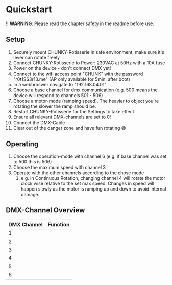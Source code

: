 # Quickstart

:bangbang: **WARNING**: Please read the chapter safety in the readme before use. 

## Setup

1. Securely mount CHUNKY-Rotisserie in safe environment, make sure it's lever can rotate freely
2. Connect CHUNKY-Rotisserie to Power: 230VAC at 50Hz with a 10A fuse
3. Power on the device - don't connect DMX yet!
4. Connect to the wifi access point "CHUNK" with the password "r0t1SS3r13.me" (AP only available for 5min. after boot)
5. In a webbroswer navigate to "192.168.04.01"
6. Choose a base channel for dmx communication (e.g. 500 means the device will respond to channels 501 - 506)
7. Choose a motor-mode (ramping speed). The heavier to object you're rotating the slower the ramp should be.
8. Restart CHUNKY-Rotisserie for the Settings to take effect
9. Ensure all relevant DMX-channels are set to 0!
10. Connect the DMX-Cable
11. Clear out of the danger zone and have fun rotating :smiley:

## Operating

1. Choose the operation-mode with channel 6 (e.g. if base channel was set to 500 this is 506)
2. Choose the maximum speed with channel 3
3. Operate with the other channels according to the chose mode
   1. e.g. in Continuous Rotation, changing channel 4 will rotate the motor clock wise relative to the set max speed. Changes in speed will happen slowly as the motor is ramping up and down to avoid internal damage.


## DMX-Channel Overview

| DMX Channel | Function |
| :---------- | :------- |
| 1           |          |
| 2           |          |
| 3           |          |
| 4           |          |
| 5           |          |
| 6           |          |
